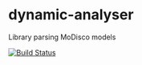 # dynamic-analyser
Library parsing MoDisco models 

[![Build Status](https://travis-ci.com/orichalque/dynamic-analyser.svg?token=xAKoZhwQpQtJ2iQvzzQ8&branch=travis)](https://travis-ci.com/orichalque/dynamic-analyser)
